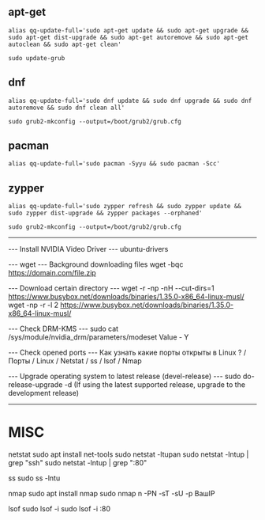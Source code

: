 ## apt-get
```
alias qq-update-full='sudo apt-get update && sudo apt-get upgrade && sudo apt-get dist-upgrade && sudo apt-get autoremove && sudo apt-get autoclean && sudo apt-get clean'
```

```
sudo update-grub
```

## dnf
```
alias qq-update-full='sudo dnf update && sudo dnf upgrade && sudo dnf autoremove && sudo dnf clean all'
```

```
sudo grub2-mkconfig --output=/boot/grub2/grub.cfg
```

## pacman
```
alias qq-update-full='sudo pacman -Syyu && sudo pacman -Scc'
```

## zypper
```
alias qq-update-full='sudo zypper refresh && sudo zypper update && sudo zypper dist-upgrade && zypper packages --orphaned'
```

```
sudo grub2-mkconfig --output=/boot/grub2/grub.cfg
```

___


--- Install NVIDIA Video Driver ---
ubuntu-drivers

--- wget ---
Background downloading files
wget -bqc https://domain.com/file.zip

--- Download certain directory ---
wget -r -np -nH --cut-dirs=1 https://www.busybox.net/downloads/binaries/1.35.0-x86_64-linux-musl/
wget -np -r -l 2 https://www.busybox.net/downloads/binaries/1.35.0-x86_64-linux-musl/

--- Check DRM-KMS ---
sudo cat /sys/module/nvidia_drm/parameters/modeset
Value - Y

--- Check opened ports ---
Как узнать какие порты открыты в Linux ? / Порты / Linux / Netstat / ss / lsof / Nmap

--- Upgrade operating system to latest release (devel-release) ---
sudo do-release-upgrade -d
(If using the latest supported release, upgrade to the development release)

___

# MISC

netstat
sudo apt install net-tools
sudo netstat -ltupan
sudo netstat -lntup | grep "ssh"
sudo netstat -lntup | grep ":80"

ss
sudo ss -lntu

nmap
sudo apt install nmap
sudo nmap n -PN -sT -sU -p ВашIP

lsof
sudo lsof -i
sudo lsof -i :80